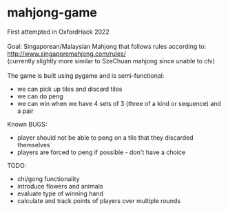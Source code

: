 # mahjong-game
First attempted in OxfordHack 2022\
\
Goal:
Singaporean/Malaysian Mahjong that follows rules according to: http://www.singaporemahjong.com/rules/ \
(currently slightly more similar to SzeChuan mahjong since unable to chi)\
\
The game is built using pygame and is semi-functional:
- we can pick up tiles and discard tiles
- we can do peng
- we can win when we have 4 sets of 3 (three of a kind or sequence) and a pair

[//]: # (Hello)
Known BUGS:
- player should not be able to peng on a tile that they discarded themselves
- players are forced to peng if possible - don't have a choice

[//]: # (Hello)
TODO:
- chi/gong functionality
- introduce flowers and animals
- evaluate type of winning hand
- calculate and track points of players over multiple rounds
